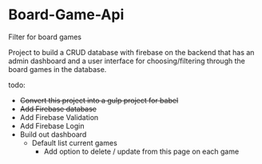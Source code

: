 # Board-Game-Api
Filter for board games 

Project to build a CRUD database with firebase on the backend that has an admin dashboard and a user interface for choosing/filtering through the board games in the database.

todo:

* ~~Convert this project into a gulp project for babel~~
* ~~Add Firebase database~~
* Add Firebase Validation 
* Add Firebase Login 
* Build out dashboard
    * Default list current games
        * Add option to delete / update from this page on each game
